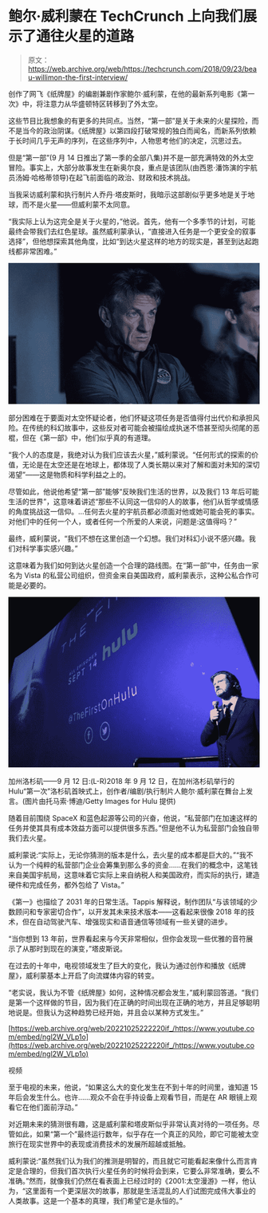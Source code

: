 # 鲍尔·威利蒙在 TechCrunch 上向我们展示了通往火星的道路

> 原文：<https://web.archive.org/web/https://techcrunch.com/2018/09/23/beau-willimon-the-first-interview/>

创作了网飞《纸牌屋》的编剧兼剧作家鲍尔·威利蒙，在他的最新系列电影《第一次》中，将注意力从华盛顿特区转移到了外太空。

这些节目比我想象的有更多的共同点。当然，“第一部”是关于未来的火星探险，而不是当今的政治阴谋。《纸牌屋》以第四段打破常规的独白而闻名，而新系列依赖于长时间几乎无声的序列，在这些序列中，人物思考他们的决定，沉思过去。

但是“第一部”(9 月 14 日推出了第一季的全部八集)并不是一部充满特效的外太空冒险。事实上，大部分故事发生在新奥尔良，重点是该团队(由西恩·潘饰演的宇航员汤姆·哈格蒂领导)在起飞前面临的政治、财政和技术挑战。

当我采访威利蒙和执行制片人乔丹·塔皮斯时，我暗示这部剧似乎更多地是关于地球，而不是火星——但威利蒙不太同意。

“我实际上认为这完全是关于火星的，”他说。首先，他有一个多季节的计划，可能最终会带我们去红色星球。虽然威利蒙承认，“直接进入任务是一个更安全的叙事选择”，但他想探索其他角度，比如“到达火星这样的地方的现实是，甚至到达起跑线都非常困难。”

![The First](img/55d1849330a32d120a48359faa875d36.png)

部分困难在于要面对太空怀疑论者，他们怀疑这项任务是否值得付出代价和承担风险。在传统的科幻故事中，这些反对者可能会被描绘成执迷不悟甚至彻头彻尾的恶棍，但在《第一部》中，他们似乎真的有道理。

“我个人的态度是，我绝对认为我们应该去火星，”威利蒙说。“任何形式的探索的价值，无论是在太空还是在地球上，都体现了人类长期以来对了解和面对未知的深切渴望”——这是物质和科学利益之上的。

尽管如此，他说他希望“第一部”能够“反映我们生活的世界，以及我们 13 年后可能生活的世界”，这意味着讲述“那些不认同这一信仰的人的故事，他们从哲学或情感的角度挑战这一信仰。…任何去火星的宇航员都必须面对他或她可能会死的事实。对他们中的任何一个人，或者任何一个所爱的人来说，问题是:这值得吗？”

最终，威利蒙说，“我们不想在这里创造一个幻想。我们对科幻小说不感兴趣。我们对科学事实感兴趣。”

这意味着为我们如何到达火星创造一个合理的路线图。在“第一部”中，任务由一家名为 Vista 的私营公司组织，但资金来自美国政府，威利蒙表示，这种公私合作可能是必要的。

![](img/7749fd772fd319530ea629b4a279f02a.png)

加州洛杉矶——9 月 12 日:(L-R)2018 年 9 月 12 日，在加州洛杉矶举行的 Hulu“第一次”洛杉矶首映式上，创作者/编剧/执行制片人鲍尔·威利蒙在舞台上发言。(图片由托马索·博迪/Getty Images for Hulu 提供)

随着目前围绕 SpaceX 和蓝色起源等公司的兴奋，他说，“私营部门在加速这样的任务并使其具有成本效益方面可以提供很多东西。”但是他不认为私营部门会独自带我们去火星。

威利蒙说:“实际上，无论你猜测的版本是什么，去火星的成本都是巨大的。”“我不认为一个纯粹的私营部门企业会筹集到那么多的资金……在我们的概念中，这笔钱来自美国宇航局，这意味着它实际上来自纳税人和美国政府，而实际的执行，建造硬件和完成任务，都外包给了 Vista。”

《第一》也描绘了 2031 年的日常生活。Tappis 解释说，制作团队“与该领域的少数顾问和专家密切合作”，以开发其未来技术版本——这看起来很像 2018 年的技术，但在自动驾驶汽车、增强现实和语音通信等领域有一些关键的进步。

“当你想到 13 年前，世界看起来与今天非常相似，但你会发现一些优雅的音符展示了从那时到现在的演变，”塔皮斯说。

在过去的十年中，电视领域发生了巨大的变化，我认为通过创作和播放《纸牌屋》，威利蒙基本上开启了向流媒体内容的转变。

“老实说，我认为不管《纸牌屋》如何，这种情况都会发生，”威利蒙回答道。“我们是第一个这样做的节目，因为我们在正确的时间出现在正确的地方，并且足够聪明地说是。但我认为这种趋势已经开始，并且会以某种方式发生。”

[https://web.archive.org/web/20221025222220if_/https://www.youtube.com/embed/ngl2W_VLp1o](https://web.archive.org/web/20221025222220if_/https://www.youtube.com/embed/ngl2W_VLp1o)

视频

至于电视的未来，他说，“如果这么大的变化发生在不到十年的时间里，谁知道 15 年后会发生什么。也许……观众不会在手持设备上观看节目，而是在 AR 眼镜上观看它在他们面前浮动。”

对近期未来的猜测很有趣，这是威利蒙和塔皮斯似乎非常认真对待的一项任务。尽管如此，如果“第一个”最终运行数年，似乎存在一个真正的风险，即它可能被太空旅行在现实世界中的表现或消费技术的发展所超越或抵触。

威利蒙说:“虽然我们认为我们的推测是明智的，而且就它可能看起来像什么而言肯定是合理的，但我们首次执行火星任务的时候将会到来，它要么非常准确，要么不准确。”然而，就像我们仍然在看表面上已经过时的《2001:太空漫游》一样，他认为，“这里面有一个更深层次的故事，那就是生活混乱的人们试图完成伟大事业的人类故事。这是一个基本的真理，我们希望它是永恒的。”